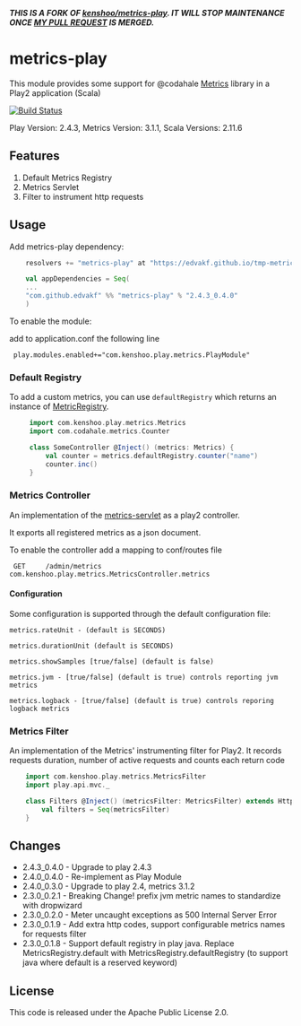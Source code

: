 ***THIS IS A FORK OF [kenshoo/metrics-play](https://github.com/kenshoo/metrics-play). IT WILL STOP MAINTENANCE ONCE [MY PULL REQUEST](https://github.com/kenshoo/metrics-play/pull/45) IS MERGED.***

# metrics-play

This module provides some support for @codahale [Metrics](https://dropwizard.github.io/metrics/3.1.0/) library in a Play2 application (Scala)

[![Build Status](https://travis-ci.org/kenshoo/metrics-play.png)](https://travis-ci.org/kenshoo/metrics-play)

Play Version: 2.4.3, Metrics Version: 3.1.1, Scala Versions: 2.11.6

## Features

1. Default Metrics Registry
2. Metrics Servlet
3. Filter to instrument http requests


## Usage

Add metrics-play dependency:

```scala
    resolvers += "metrics-play" at "https://edvakf.github.io/tmp-metrics-play-artifacts/"

    val appDependencies = Seq(
    ...
    "com.github.edvakf" %% "metrics-play" % "2.4.3_0.4.0"
    )
```

To enable the module:

add to application.conf the following line

     play.modules.enabled+="com.kenshoo.play.metrics.PlayModule"

### Default Registry

To add a custom metrics, you can use `defaultRegistry` which returns an instance of [MetricRegistry](http://metrics.dropwizard.io/3.1.0/manual/core/).

```scala
     import com.kenshoo.play.metrics.Metrics
     import com.codahale.metrics.Counter

     class SomeController @Inject() (metrics: Metrics) {
         val counter = metrics.defaultRegistry.counter("name")
         counter.inc()
     }
````

### Metrics Controller

An implementation of the [metrics-servlet](http://metrics.codahale.com/manual/servlets/) as a play2 controller.

It exports all registered metrics as a json document.

To enable the controller add a mapping to conf/routes file

     GET     /admin/metrics              com.kenshoo.play.metrics.MetricsController.metrics
     
#### Configuration
Some configuration is supported through the default configuration file:

    metrics.rateUnit - (default is SECONDS) 

    metrics.durationUnit (default is SECONDS)

    metrics.showSamples [true/false] (default is false)

    metrics.jvm - [true/false] (default is true) controls reporting jvm metrics
  
    metrics.logback - [true/false] (default is true) controls reporing logback metrics

### Metrics Filter

An implementation of the Metrics' instrumenting filter for Play2. It records requests duration, number of active requests and counts each return code


```scala
    import com.kenshoo.play.metrics.MetricsFilter
    import play.api.mvc._

    class Filters @Inject() (metricsFilter: MetricsFilter) extends HttpFilters {
        val filters = Seq(metricsFilter)
    }
```

## Changes

* 2.4.3_0.4.0 - Upgrade to play 2.4.3
* 2.4.0_0.4.0 - Re-implement as Play Module
* 2.4.0_0.3.0 - Upgrade to play 2.4, metrics 3.1.2
* 2.3.0_0.2.1 - Breaking Change! prefix jvm metric names to standardize with dropwizard
* 2.3.0_0.2.0 - Meter uncaught exceptions as 500 Internal Server Error
* 2.3.0_0.1.9 - Add extra http codes, support configurable metrics names for requests filter
* 2.3.0_0.1.8 - Support default registry in play java. Replace MetricsRegistry.default with MetricsRegistry.defaultRegistry (to support java where default is a reserved keyword)


## License
This code is released under the Apache Public License 2.0.
